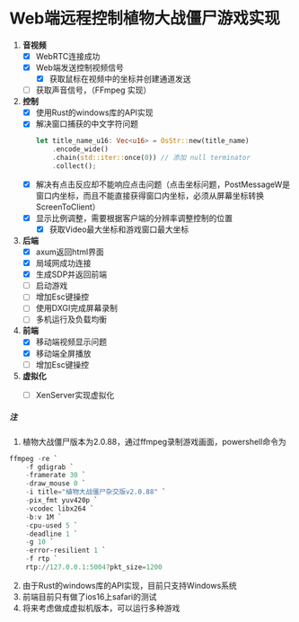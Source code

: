 # Web端远程控制植物大战僵尸游戏实现

1. **音视频**
    - [x] WebRTC连接成功
    - [x] Web端发送控制视频信号
        - [x] 获取鼠标在视频中的坐标并创建通道发送
    - [ ] 获取声音信号，（FFmpeg 实现）

2. **控制**
    - [x] 使用Rust的windows库的API实现
    - [x] 解决窗口捕获的中文字符问题
        ```rust
        let title_name_u16: Vec<u16> = OsStr::new(title_name)
            .encode_wide()
            .chain(std::iter::once(0)) // 添加 null terminator
            .collect();
        ```
    - [x] 解决有点击反应却不能响应点击问题（点击坐标问题，PostMessageW是窗口内坐标，而且不能直接获得窗口内坐标，必须从屏幕坐标转换ScreenToClient）
    - [x] 显示比例调整，需要根据客户端的分辨率调整控制的位置
        - [x] 获取Video最大坐标和游戏窗口最大坐标

3. **后端**
    - [x] axum返回html界面
    - [x] 局域网成功连接
    - [x] 生成SDP并返回前端
    - [ ] 启动游戏
    - [ ] 增加Esc键操控
    - [ ] 使用DXGI完成屏幕录制
    - [ ] 多机运行及负载均衡

4. **前端**
    - [x] 移动端视频显示问题
    - [x] 移动端全屏播放
    - [ ] 增加Esc键操控

5. **虚拟化**
    - [ ] XenServer实现虚拟化


##### 注
1. 植物大战僵尸版本为2.0.88，通过ffmpeg录制游戏画面，powershell命令为
```powershell
ffmpeg -re `
    -f gdigrab `
    -framerate 30 `
    -draw_mouse 0 `
    -i title="植物大战僵尸杂交版v2.0.88" `
    -pix_fmt yuv420p `
    -vcodec libx264 `
    -b:v 1M `
    -cpu-used 5 `
    -deadline 1 `
    -g 10 `
    -error-resilient 1 `
    -f rtp `
    rtp://127.0.0.1:5004?pkt_size=1200
```
2. 由于Rust的windows库的API实现，目前只支持Windows系统
3. 前端目前只有做了ios16上safari的测试
4. 将来考虑做成虚拟机版本，可以运行多种游戏